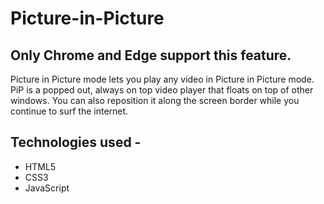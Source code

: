 # Picture-in-Picture
## Only Chrome and Edge support this feature.<br>
Picture in Picture mode lets you play any video in Picture in Picture mode. PiP is a popped out, always on top video player that floats on top of other windows. You can also reposition it along the screen border while you continue to surf the internet.
 ## Technologies used -
 * HTML5
 * CSS3
 * JavaScript
